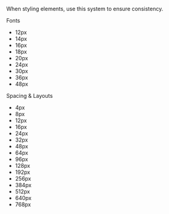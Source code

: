 When styling elements, use this system to ensure consistency.

Fonts

- 12px
- 14px
- 16px
- 18px
- 20px
- 24px
- 30px
- 36px
- 48px

Spacing & Layouts

- 4px
- 8px
- 12px
- 16px
- 24px
- 32px
- 48px
- 64px
- 96px
- 128px
- 192px
- 256px
- 384px
- 512px
- 640px
- 768px
